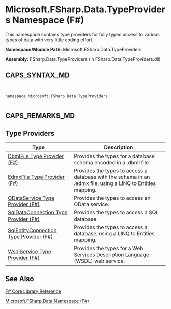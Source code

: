 # Microsoft.FSharp.Data.TypeProviders Namespace (F#)

This namespace contains type providers for fully typed access to various types of data with very little coding effort.

**Namespace/Module Path:** Microsoft.FSharp.Data.TypeProviders

**Assembly:** FSharp.Data.TypeProviders (in FSharp.Data.TypeProviders.dll)


## CAPS_SYNTAX_MD



```


namespace Microsoft.FSharp.Data.TypeProviders


```



## CAPS_REMARKS_MD

## Type Providers


|Type|Description|
|----|-----------|
|[DbmlFile Type Provider &#40;F&#35;&#41;](DbmlFile+Type+Provider+%28F%23%29.md)|Provides the types for a database schema encoded in a .dbml file.|
|[EdmxFile Type Provider &#40;F&#35;&#41;](EdmxFile+Type+Provider+%28F%23%29.md)|Provides the types to access a database with the schema in an .edmx file, using a LINQ to Entities mapping.|
|[ODataService Type Provider &#40;F&#35;&#41;](ODataService+Type+Provider+%28F%23%29.md)|Provides the types to access an OData service.|
|[SqlDataConnection Type Provider &#40;F&#35;&#41;](SqlDataConnection+Type+Provider+%28F%23%29.md)|Provides the types to access a SQL database.|
|[SqlEntityConnection Type Provider &#40;F&#35;&#41;](SqlEntityConnection+Type+Provider+%28F%23%29.md)|Provides the types to access a database, using a LINQ to Entities mapping.|
|[WsdlService Type Provider &#40;F&#35;&#41;](WsdlService+Type+Provider+%28F%23%29.md)|Provides the types for a Web Services Description Language (WSDL) web service.|

## See Also
[F&#35; Core Library Reference](F%23+Core+Library+Reference.md)

[Microsoft.FSharp.Data Namespace &#40;F&#35;&#41;](Microsoft.FSharp.Data+Namespace+%28F%23%29.md)

